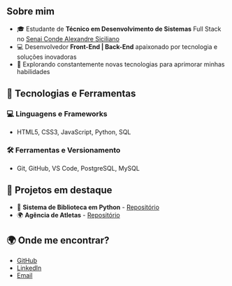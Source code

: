 <h2>Sobre mim</h2>
<ul>
    <li>🎓 Estudante de <strong>Técnico em Desenvolvimento de Sistemas</strong> Full Stack no <a href="https://sp.senai.br/unidade/jundiai/">Senai Conde Alexandre Siciliano</a></li>
    <li>💻 Desenvolvedor <strong>Front-End | Back-End</strong> apaixonado por tecnologia e soluções inovadoras</li>
    <li>🚀 Explorando constantemente novas tecnologias para aprimorar minhas habilidades</li>
</ul>

<h2>🚀 Tecnologias e Ferramentas</h2>
<h3>💻 Linguagens e Frameworks</h3>
<ul>
    <li>HTML5, CSS3, JavaScript, Python, SQL</li>
</ul>

<h3>🛠️ Ferramentas e Versionamento</h3>
<ul>
    <li>Git, GitHub, VS Code, PostgreSQL, MySQL</li>
</ul>

<h2>📌 Projetos em destaque</h2>
<ul>
    <li>🏦 <strong>Sistema de Biblioteca em Python</strong> - <a href="https://github.com/DEV310107/sistema-de-bliblioteca">Repositório</a></li>
    <li>🌍 <strong>Agência de Atletas</strong> - <a href="https://github.com/DEV310107/Projeto-final-html">Repositório</a></li>
</ul>

<h2>🌍 Onde me encontrar?</h2>
<ul>
    <li><a href="https://github.com/DEV310107">GitHub</a></li>
    <li><a href="https://www.linkedin.com/in/mateus-ribeiro-93a1522b8/">LinkedIn</a></li>
    <li><a href="mateusr110211@gmail.com">Email</a></li>
</ul>

